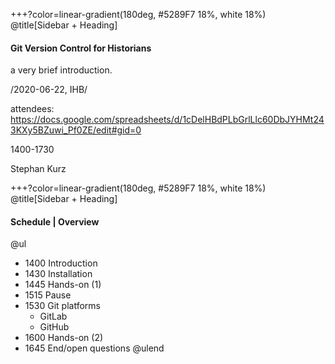 +++?color=linear-gradient(180deg, #5289F7 18%, white 18%)
@title[Sidebar + Heading]

#### Git Version Control for Historians

a very brief introduction. 

/2020-06-22, IHB/

attendees: https://docs.google.com/spreadsheets/d/1cDelHBdPLbGrlLlc60DbJYHMt243KXy5BZuwi_Pf0ZE/edit#gid=0

1400-1730

Stephan Kurz


+++?color=linear-gradient(180deg, #5289F7 18%, white 18%)
@title[Sidebar + Heading]

#### Schedule | Overview

@ul
- 1400 Introduction 
- 1430 Installation 
- 1445 Hands-on (1) 
- 1515 Pause
- 1530 Git platforms
  - GitLab 
  - GitHub
- 1600 Hands-on (2) 
- 1645 End/open questions
@ulend
